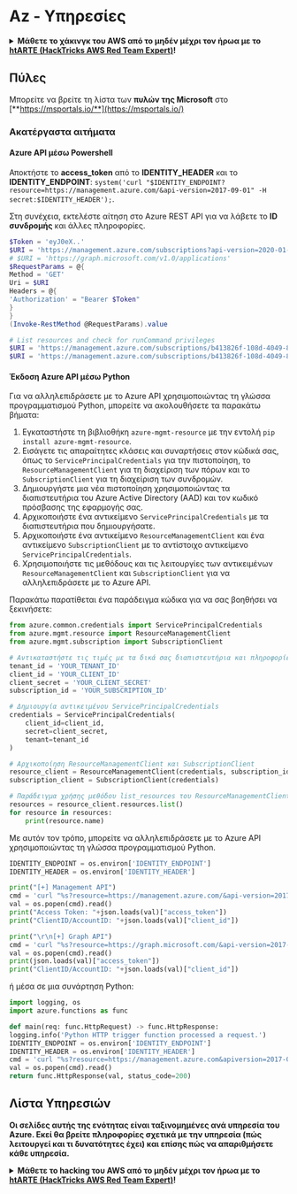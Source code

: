 # Az - Υπηρεσίες

<details>

<summary><strong>Μάθετε το χάκινγκ του AWS από το μηδέν μέχρι τον ήρωα με το</strong> <a href="https://training.hacktricks.xyz/courses/arte"><strong>htARTE (HackTricks AWS Red Team Expert)</strong></a><strong>!</strong></summary>

Άλλοι τρόποι για να υποστηρίξετε το HackTricks:

* Εάν θέλετε να δείτε την **εταιρεία σας να διαφημίζεται στο HackTricks** ή να **κατεβάσετε το HackTricks σε μορφή PDF** ελέγξτε τα [**ΣΧΕΔΙΑ ΣΥΝΔΡΟΜΗΣ**](https://github.com/sponsors/carlospolop)!
* Αποκτήστε το [**επίσημο PEASS & HackTricks swag**](https://peass.creator-spring.com)
* Ανακαλύψτε [**The PEASS Family**](https://opensea.io/collection/the-peass-family), τη συλλογή μας από αποκλειστικά [**NFTs**](https://opensea.io/collection/the-peass-family)
* **Εγγραφείτε στην** 💬 [**ομάδα Discord**](https://discord.gg/hRep4RUj7f) ή στην [**ομάδα telegram**](https://t.me/peass) ή **ακολουθήστε** μας στο **Twitter** 🐦 [**@hacktricks\_live**](https://twitter.com/hacktricks\_live)**.**
* **Μοιραστείτε τα χάκινγκ κόλπα σας υποβάλλοντας PRs στα** [**HackTricks**](https://github.com/carlospolop/hacktricks) και [**HackTricks Cloud**](https://github.com/carlospolop/hacktricks-cloud) αποθετήρια του github.

</details>

## Πύλες

Μπορείτε να βρείτε τη λίστα των **πυλών της Microsoft** στο [**https://msportals.io/**](https://msportals.io/)

### Ακατέργαστα αιτήματα

#### Azure API μέσω Powershell

Αποκτήστε το **access\_token** από το **IDENTITY\_HEADER** και το **IDENTITY\_ENDPOINT**: `system('curl "$IDENTITY_ENDPOINT?resource=https://management.azure.com/&api-version=2017-09-01" -H secret:$IDENTITY_HEADER');`.

Στη συνέχεια, εκτελέστε αίτηση στο Azure REST API για να λάβετε το **ID συνδρομής** και άλλες πληροφορίες.
```powershell
$Token = 'eyJ0eX..'
$URI = 'https://management.azure.com/subscriptions?api-version=2020-01-01'
# $URI = 'https://graph.microsoft.com/v1.0/applications'
$RequestParams = @{
Method = 'GET'
Uri = $URI
Headers = @{
'Authorization' = "Bearer $Token"
}
}
(Invoke-RestMethod @RequestParams).value

# List resources and check for runCommand privileges
$URI = 'https://management.azure.com/subscriptions/b413826f-108d-4049-8c11-d52d5d388768/resources?api-version=2020-10-01'
$URI = 'https://management.azure.com/subscriptions/b413826f-108d-4049-8c11-d52d5d388768/resourceGroups/<RG-NAME>/providers/Microsoft.Compute/virtualMachines/<RESOURCE/providers/Microsoft.Authorization/permissions?apiversion=2015-07-01'
```
#### Έκδοση Azure API μέσω Python

Για να αλληλεπιδράσετε με το Azure API χρησιμοποιώντας τη γλώσσα προγραμματισμού Python, μπορείτε να ακολουθήσετε τα παρακάτω βήματα:

1. Εγκαταστήστε τη βιβλιοθήκη `azure-mgmt-resource` με την εντολή `pip install azure-mgmt-resource`.
2. Εισάγετε τις απαραίτητες κλάσεις και συναρτήσεις στον κώδικά σας, όπως το `ServicePrincipalCredentials` για την πιστοποίηση, το `ResourceManagementClient` για τη διαχείριση των πόρων και το `SubscriptionClient` για τη διαχείριση των συνδρομών.
3. Δημιουργήστε μια νέα πιστοποίηση χρησιμοποιώντας τα διαπιστευτήρια του Azure Active Directory (AAD) και τον κωδικό πρόσβασης της εφαρμογής σας.
4. Αρχικοποιήστε ένα αντικείμενο `ServicePrincipalCredentials` με τα διαπιστευτήρια που δημιουργήσατε.
5. Αρχικοποιήστε ένα αντικείμενο `ResourceManagementClient` και ένα αντικείμενο `SubscriptionClient` με το αντίστοιχο αντικείμενο `ServicePrincipalCredentials`.
6. Χρησιμοποιήστε τις μεθόδους και τις λειτουργίες των αντικειμένων `ResourceManagementClient` και `SubscriptionClient` για να αλληλεπιδράσετε με το Azure API.

Παρακάτω παρατίθεται ένα παράδειγμα κώδικα για να σας βοηθήσει να ξεκινήσετε:

```python
from azure.common.credentials import ServicePrincipalCredentials
from azure.mgmt.resource import ResourceManagementClient
from azure.mgmt.subscription import SubscriptionClient

# Αντικαταστήστε τις τιμές με τα δικά σας διαπιστευτήρια και πληροφορίες σύνδεσης
tenant_id = 'YOUR_TENANT_ID'
client_id = 'YOUR_CLIENT_ID'
client_secret = 'YOUR_CLIENT_SECRET'
subscription_id = 'YOUR_SUBSCRIPTION_ID'

# Δημιουργία αντικειμένου ServicePrincipalCredentials
credentials = ServicePrincipalCredentials(
    client_id=client_id,
    secret=client_secret,
    tenant=tenant_id
)

# Αρχικοποίηση ResourceManagementClient και SubscriptionClient
resource_client = ResourceManagementClient(credentials, subscription_id)
subscription_client = SubscriptionClient(credentials)

# Παράδειγμα χρήσης μεθόδου list_resources του ResourceManagementClient
resources = resource_client.resources.list()
for resource in resources:
    print(resource.name)
```

Με αυτόν τον τρόπο, μπορείτε να αλληλεπιδράσετε με το Azure API χρησιμοποιώντας τη γλώσσα προγραμματισμού Python.
```python
IDENTITY_ENDPOINT = os.environ['IDENTITY_ENDPOINT']
IDENTITY_HEADER = os.environ['IDENTITY_HEADER']

print("[+] Management API")
cmd = 'curl "%s?resource=https://management.azure.com/&api-version=2017-09-01" -H secret:%s' % (IDENTITY_ENDPOINT, IDENTITY_HEADER)
val = os.popen(cmd).read()
print("Access Token: "+json.loads(val)["access_token"])
print("ClientID/AccountID: "+json.loads(val)["client_id"])

print("\r\n[+] Graph API")
cmd = 'curl "%s?resource=https://graph.microsoft.com/&api-version=2017-09-01" -H secret:%s' % (IDENTITY_ENDPOINT, IDENTITY_HEADER)
val = os.popen(cmd).read()
print(json.loads(val)["access_token"])
print("ClientID/AccountID: "+json.loads(val)["client_id"])
```
ή μέσα σε μια συνάρτηση Python:
```python
import logging, os
import azure.functions as func

def main(req: func.HttpRequest) -> func.HttpResponse:
logging.info('Python HTTP trigger function processed a request.')
IDENTITY_ENDPOINT = os.environ['IDENTITY_ENDPOINT']
IDENTITY_HEADER = os.environ['IDENTITY_HEADER']
cmd = 'curl "%s?resource=https://management.azure.com&apiversion=2017-09-01" -H secret:%s' % (IDENTITY_ENDPOINT, IDENTITY_HEADER)
val = os.popen(cmd).read()
return func.HttpResponse(val, status_code=200)
```
## Λίστα Υπηρεσιών

**Οι σελίδες αυτής της ενότητας είναι ταξινομημένες ανά υπηρεσία του Azure. Εκεί θα βρείτε πληροφορίες σχετικά με την υπηρεσία (πώς λειτουργεί και τι δυνατότητες έχει) και επίσης πώς να απαριθμήσετε κάθε υπηρεσία.**

<details>

<summary><strong>Μάθετε το hacking του AWS από το μηδέν μέχρι τον ήρωα με το</strong> <a href="https://training.hacktricks.xyz/courses/arte"><strong>htARTE (HackTricks AWS Red Team Expert)</strong></a><strong>!</strong></summary>

Άλλοι τρόποι για να υποστηρίξετε το HackTricks:

* Αν θέλετε να δείτε την **εταιρεία σας να διαφημίζεται στο HackTricks** ή να **κατεβάσετε το HackTricks σε μορφή PDF** ελέγξτε τα [**ΣΧΕΔΙΑ ΣΥΝΔΡΟΜΗΣ**](https://github.com/sponsors/carlospolop)!
* Αποκτήστε το [**επίσημο PEASS & HackTricks swag**](https://peass.creator-spring.com)
* Ανακαλύψτε [**The PEASS Family**](https://opensea.io/collection/the-peass-family), τη συλλογή μας από αποκλειστικά [**NFTs**](https://opensea.io/collection/the-peass-family)
* **Εγγραφείτε στη** 💬 [**ομάδα Discord**](https://discord.gg/hRep4RUj7f) ή στη [**ομάδα telegram**](https://t.me/peass) ή **ακολουθήστε** μας στο **Twitter** 🐦 [**@hacktricks\_live**](https://twitter.com/hacktricks\_live)**.**
* **Μοιραστείτε τα hacking tricks σας υποβάλλοντας PRs στα** [**HackTricks**](https://github.com/carlospolop/hacktricks) και [**HackTricks Cloud**](https://github.com/carlospolop/hacktricks-cloud) αποθετήρια του github.

</details>
